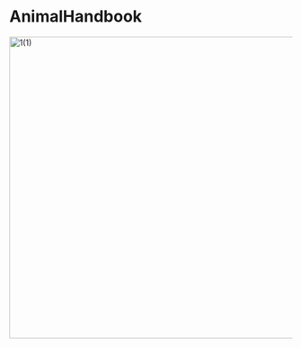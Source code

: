 # AnimalHandbook
<img width="537" alt="1(1)" src="https://user-images.githubusercontent.com/123885099/234758878-b083d9a5-55b7-401b-851d-ee8825d8c8e1.png">
